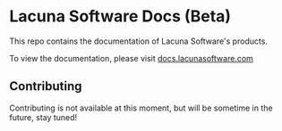 # Lacuna Software Docs (Beta)
This repo contains the documentation of Lacuna Software's products.

To view the documentation, please visit [docs.lacunasoftware.com](https://docs.lacunasoftware.com)

## Contributing

Contributing is not available at this moment, but will be sometime in the future, stay tuned!
